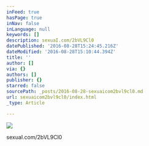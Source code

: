 ```yaml
---
inFeed: true
hasPage: true
inNav: false
inLanguage: null
keywords: []
description: sexuaI.com/2bVL9Cl0
datePublished: '2016-08-28T15:24:45.216Z'
dateModified: '2016-08-28T15:10:44.394Z'
title: ''
author: []
via: {}
authors: []
publisher: {}
starred: false
sourcePath: _posts/2016-08-28-sexuaicom2bvl9cl0.md
url: sexuaicom2bvl9cl0/index.html
_type: Article

---
```

![](https://the-grid-user-content.s3-us-west-2.amazonaws.com/9bb3f8ff-9168-4bab-be48-1743b2dc3a01.jpg)

sexuaI.com/2bVL9Cl0